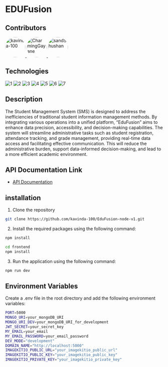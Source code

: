 # EDUFusion

## Contributors

<a href="https://github.com/kavinda-100">

  <img src="https://avatars.githubusercontent.com/u/152590601?s=64&v=4" width="64" height="64" alt="kavinda-100" style="border-radius: 50%;" />

</a>

<a href="https://github.com/ChaminduGayanuka-OUSL">

  <img src="https://avatars.githubusercontent.com/u/172014849?s=64&v=4" width="64" height="64" alt="CharmingGayane" style="border-radius: 50%;" />

</a>

<a href="https://github.com/sandunMadhushan">

  <img src="https://avatars.githubusercontent.com/u/69344147?s=64&v=4" width="64" height="64" alt="sandShushan" style="border-radius: 50%;" />

</a>



## Technologies
![1](https://img.shields.io/badge/v1.1-Bun.sh-gray?style=flat)
![2](https://img.shields.io/badge/v4.19-Express.js-green?style=flat)
![3](https://img.shields.io/badge/v7-MongoDB-Evergreen?style=flat)
![4](https://img.shields.io/badge/v8.7-Mongoose-red?style=flat)
![5](https://img.shields.io/badge/v5-Vite-yellow?style=flat)
![6](https://img.shields.io/badge/v18-React-blue?style=flat)
![7](https://img.shields.io/badge/v3.4-TailwindCss-blue?style=flat)

## Description
The Student Management System (SMS) is designed to address the inefficiencies of traditional student information management 
methods. By integrating various operations into a unified platform, “EduFusion” aims to enhance data precision, 
accessibility, and decision-making capabilities. 
The system will streamline administrative tasks such as student registration, attendance tracking, 
and grade management, providing real-time data access and facilitating effective communication. 
This will reduce the administrative burden, support data-informed decision-making, and lead to a more efficient 
academic environment.

## API Documentation Link
- [API Documentation](https://documenter.getpostman.com/view/29134650/2sAYHxojVL)

## installation
1. Clone the repository
```bash
git clone https://github.com/kavinda-100/EduFusion-node-v1.git
```

2. Install the required packages using the following command:
```bash
npm install
```
```bash
cd frontend
npm install
```
3. Run the application using the following command:
```bash
npm run dev
```

## Environment Variables
Create a .env file in the root directory and add the following environment variables:
```bash
PORT=5000
MONGO_URI=your_mongoDB_URI
MONGO_URI_DEV=your_mongoDB_URI_for_development
JWT_SECRET=your_secret_key
MY_EMAIL=your_email
MY_EMAIL_PASSWORD=your_email_password
DEV_MODE="development"
DOMAIN_NAME="http://localhost:5000"
IMAGEKITIO_PUBLIC_URL="your_imagekitio_public_url"
IMAGEKITIO_PUBLIC_KEY="your_imagekitio_public_key"
IMAGEKITIO_PRIVATE_KEY="your_imagekitio_private_key"
```

